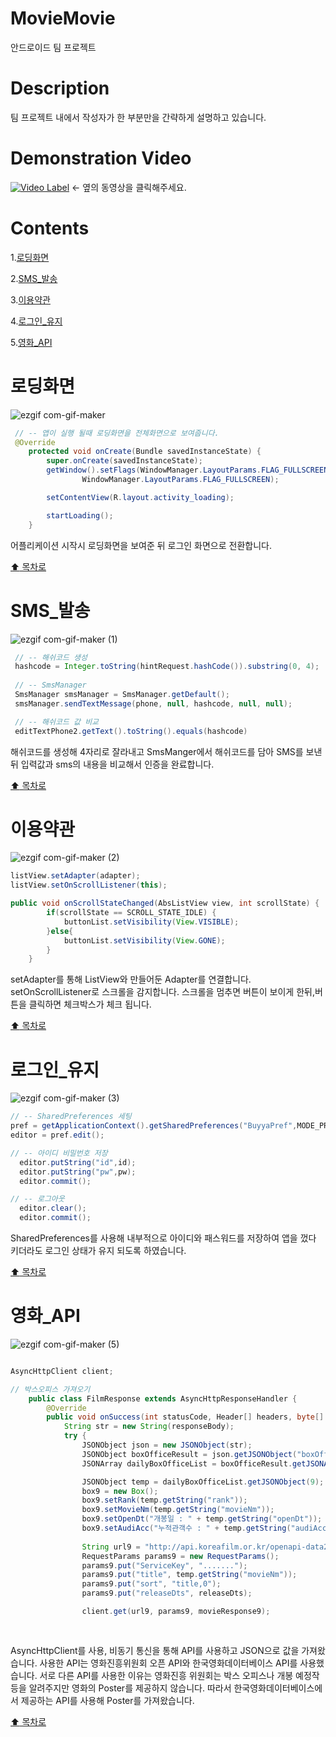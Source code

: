 # MovieMovie
안드로이드 팀 프로젝트

# Description
팀 프로젝트 내에서 작성자가 한 부분만을 간략하게 설명하고 있습니다.

# Demonstration Video
[![Video Label](http://img.youtube.com/vi/8oJThbflak0/0.jpg)](https://youtu.be/8oJThbflak0) ← 옆의 동영상을 클릭해주세요.

# Contents
1.[로딩화면](#로딩화면)

2.[SMS_발송](#sms_발송)

3.[이용약관](#이용약관)

4.[로그인_유지](#로그인_유지)

5.[영화_API](#영화_api)

# 로딩화면

![ezgif com-gif-maker](https://user-images.githubusercontent.com/90139096/210361313-ae459136-1a7e-4b6b-90d4-945a2aa35c3d.gif)

```java
 // -- 앱이 실행 될때 로딩화면을 전체화면으로 보여줍니다.
 @Override
    protected void onCreate(Bundle savedInstanceState) {
        super.onCreate(savedInstanceState);
        getWindow().setFlags(WindowManager.LayoutParams.FLAG_FULLSCREEN,
                WindowManager.LayoutParams.FLAG_FULLSCREEN);

        setContentView(R.layout.activity_loading);

        startLoading();
    }

```
어플리케이션 시작시 로딩화면을 보여준 뒤
로그인 화면으로 전환합니다.

[:arrow_up: 목차로](#contents)

# SMS_발송

![ezgif com-gif-maker (1)](https://user-images.githubusercontent.com/90139096/210364015-0b7668d4-2af7-440d-9fc6-bf780081ee57.gif)

```java
 // -- 해쉬코드 생성
 hashcode = Integer.toString(hintRequest.hashCode()).substring(0, 4);
 
 // -- SmsManager
 SmsManager smsManager = SmsManager.getDefault();
 smsManager.sendTextMessage(phone, null, hashcode, null, null);

 // -- 해쉬코드 값 비교
 editTextPhone2.getText().toString().equals(hashcode)

```

 해쉬코드를 생성해 4자리로 잘라내고 SmsManger에서 해쉬코드를 담아 SMS를 보낸뒤
 입력값과 sms의 내용을 비교해서 인증을 완료합니다.

[:arrow_up: 목차로](#contents)

# 이용약관

![ezgif com-gif-maker (2)](https://user-images.githubusercontent.com/90139096/210372199-1bbfaae3-15b4-4651-9cac-3013185cf6e1.gif)

```java
listView.setAdapter(adapter);
listView.setOnScrollListener(this);

public void onScrollStateChanged(AbsListView view, int scrollState) {
        if(scrollState == SCROLL_STATE_IDLE) {
            buttonList.setVisibility(View.VISIBLE);
        }else{
            buttonList.setVisibility(View.GONE);
        }
    }
```
setAdapter를 통해 ListView와 만들어둔 Adapter를 연결합니다.
setOnScrollListener로 스크롤을 감지합니다.
스크롤을 멈추면 버튼이 보이게 한뒤,버튼을 클릭하면 체크박스가 체크 됩니다.

[:arrow_up: 목차로](#contents)

# 로그인_유지

![ezgif com-gif-maker (3)](https://user-images.githubusercontent.com/90139096/210376154-a14c7456-e251-4372-a977-d2c608b1e1a5.gif)

```java
// -- SharedPreferences 세팅
pref = getApplicationContext().getSharedPreferences("BuyyaPref",MODE_PRIVATE);
editor = pref.edit();

// -- 아이디 비밀번호 저장
  editor.putString("id",id);
  editor.putString("pw",pw);
  editor.commit();

// -- 로그아웃
  editor.clear();
  editor.commit();
```

SharedPreferences를 사용해 내부적으로 아이디와 패스워드를 저장하여
앱을 껐다 키더라도 로그인 상태가 유지 되도록 하였습니다.

[:arrow_up: 목차로](#contents)

# 영화_API

![ezgif com-gif-maker (5)](https://user-images.githubusercontent.com/90139096/210389067-7a4346f3-2749-4f77-85ee-7c8a13e6a7db.gif)


```java

AsyncHttpClient client;

// 박스오피스 가져오기
    public class FilmResponse extends AsyncHttpResponseHandler {
        @Override
        public void onSuccess(int statusCode, Header[] headers, byte[] responseBody) {
            String str = new String(responseBody);
            try {
                JSONObject json = new JSONObject(str);
                JSONObject boxOfficeResult = json.getJSONObject("boxOfficeResult");
                JSONArray dailyBoxOfficeList = boxOfficeResult.getJSONArray("dailyBoxOfficeList");

                JSONObject temp = dailyBoxOfficeList.getJSONObject(9);
                box9 = new Box();
                box9.setRank(temp.getString("rank"));
                box9.setMovieNm(temp.getString("movieNm"));
                box9.setOpenDt("개봉일 : " + temp.getString("openDt"));
                box9.setAudiAcc("누적관객수 : " + temp.getString("audiAcc") + "명");
                
                String url9 = "http://api.koreafilm.or.kr/openapi-data2/wisenut/search_api/search_json2.jsp?collection=kmdb_new2";
                RequestParams params9 = new RequestParams();
                params9.put("ServiceKey", ".......");
                params9.put("title", temp.getString("movieNm"));
                params9.put("sort", "title,0");
                params9.put("releaseDts", releaseDts);

                client.get(url9, params9, movieResponse9);
                
                

```

AsyncHttpClient를 사용, 비동기 통신을 통해 API를 사용하고 JSON으로 값을 가져왔습니다. 사용한 API는 영화진흥위원회 오픈 API와 한국영화데이터베이스 API를
사용했습니다. 서로 다른 API를 사용한 이유는 영화진흥 위원회는 박스 오피스나 개봉 예정작등을 알려주지만 영화의 Poster를 제공하지 않습니다. 따라서 한국영화데이터베이스에서 제공하는 API를 사용해 Poster를 가져왔습니다.


[:arrow_up: 목차로](#contents)
